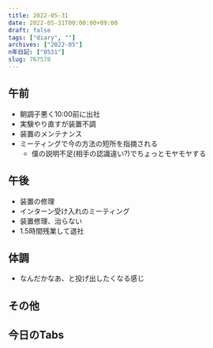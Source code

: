 ```yaml
---
title: 2022-05-31
date: 2022-05-31T00:00:00+09:00
draft: false
tags: ["diary", ""]
archives: ["2022-05"]
n年日記: ["0531"]
slug: 767578
---
```

## 午前
- 朝調子悪く10:00前に出社
- 実験やり直すが装置不調
- 装置のメンテナンス
- ミーティングで今の方法の短所を指摘される
  - 僕の説明不足(相手の認識違い?)でちょっとモヤモヤする
## 午後
- 装置の修理
- インターン受け入れのミーティング
- 装置修理、治らない
- 1.5時間残業して退社
## 体調
- なんだかなあ、と投げ出したくなる感じ
## その他
## 今日のTabs